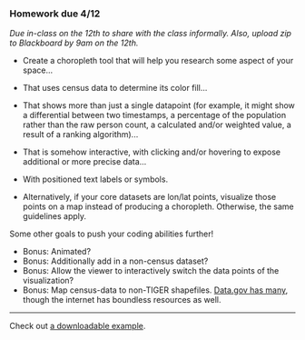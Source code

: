 ### Homework due 4/12

*Due in-class on the 12th to share with the class informally. Also, upload zip to Blackboard by 9am on the 12th.*

- Create a choropleth tool that will help you research some aspect of your space...
- That uses census data to determine its color fill...
- That shows more than just a single datapoint (for example, it might show a differential between two timestamps, a percentage of the population rather than the raw person count, a calculated and/or weighted value, a result of a ranking algorithm)...
- That is somehow interactive, with clicking and/or hovering to expose additional or more precise data...
- With positioned text labels or symbols.

- Alternatively, if your core datasets are lon/lat points, visualize those points on a map instead of producing a choropleth. Otherwise, the same guidelines apply.
	
Some other goals to push your coding abilities further!

- Bonus: Animated?
- Bonus: Additionally add in a non-census dataset?
- Bonus: Allow the viewer to interactively switch the data points of the visualization?
- Bonus: Map census-data to non-TIGER shapefiles. [Data.gov has many](https://catalog.data.gov/dataset?tags=shapefile), though the internet has boundless resources as well.

-----

Check out [a downloadable example](homework-example.md).

